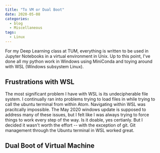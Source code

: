 ```yaml
---
title: "To VM or Dual Boot"
date: 2020-05-08
categories:
  - blog
  - Miscellaneous
tags:
  - Linux
---
```


For my Deep Learning class at TUM, everything is written to be used in Jupyter Notebooks in a virtual environment in Unix. Up to this point, I've done all my python work in Windows using MiniConda and toying around with WSL (Windows subsystem Linux). 

## Frustrations with WSL
The most significant problem I have with WSL is its undecipherable file system. I continually ran into problems trying to load files in while trying to call the ubuntu terminal from within Atom. Navigating within WSL was pracitcally impossible. The May 2020 windows update is supposed to address many of these issues, but I felt like I was always trying to force things to work every step of the way. Is it doable, yes certianly. But I decided it wasn't worth the effort -- with the exception of git. Git management through the Ubuntu terminal in WSL worked great.

## Dual Boot of Virtual Machine
